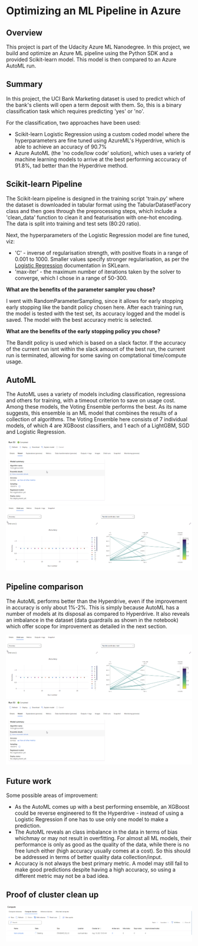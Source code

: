 # Optimizing an ML Pipeline in Azure

## Overview
This project is part of the Udacity Azure ML Nanodegree.
In this project, we build and optimize an Azure ML pipeline using the Python SDK and a provided Scikit-learn model.
This model is then compared to an Azure AutoML run.

## Summary
In this project, the UCI Bank Marketing dataset is used to predict which of the bank's clients will open a term deposit with them. So, this is a binary classification task which requires predicting 'yes' or 'no'.

For the classification, two approaches have been used:
 * Scikit-learn Logistic Regression using a custom coded model where the hyperparameters are fine tuned using AzureML's Hyperdrive, which is able to achieve an accuracy of 90.7%
 * Azure AutoML (the 'no code/low code' solution), which uses a variety of machine learning models to arrive at the best performing acccuracy of 91.8%, tad better than the Hyperdrive method. 

## Scikit-learn Pipeline
The Scikit-learn pipeline is designed in the training script 'train.py' where the dataset is downloaded in tabular format using the TabularDatasetFacory class and then goes through the preprocessing steps, which include a 'clean_data' function to clean it and featurisation with one-hot encoding. The data is split into training and test sets (80:20 ratio).

Next, the hyperparameters of the Logistic Regression model are fine tuned, viz:
  * 'C' - inverse of regularisation strength, with positive floats in a range of 0.001 to 1000. Smaller values specify stronger regularisation, as per the [Logistic Regression](https://scikit-learn.org/stable/modules/generated/sklearn.linear_model.LogisticRegression.html) documentation in SKLearn.
  * 'max-iter' - the maximum number of iterations taken by the solver to converge, which I chose in a range of 50-300.  

**What are the benefits of the parameter sampler you chose?**

I went with RandomParameterSampling, since it allows for early stopping early stopping like the bandit policy chosen here. After each training run, the model is tested with the test set, its accuracy logged and the model is saved. The model with the best accuracy metric is selected. 

**What are the benefits of the early stopping policy you chose?**

The Bandit policy is used which is based on a slack factor. If the accuracy of the current run isnt within the slack amount of the best run, the current run is terminated, allowing for some saving on comptational time/compute usage.   

## AutoML

The AutoML uses a variety of models including classification, regressiona and others for training, with a timeout criterion to save on usage cost. Among these models, the Voting Ensemble performs the best.  As its name suggests, this ensemble is an ML model that combines the results of a collection of algorithms. The Voting Ensemble here consists of 7 individual models, of which 4 are XGBoost classifiers, and 1 each of a LightGBM, SGD and Logistic Regression.

![image](https://github.com/sukanto-m/nd00333_AZMLND_Optimizing_a_Pipeline_in_Azure-Starter_Files/blob/master/Screenshot%202021-08-10%20at%2011.59.28%20AM.png)
![image](https://github.com/sukanto-m/nd00333_AZMLND_Optimizing_a_Pipeline_in_Azure-Starter_Files/blob/master/Screenshot%202021-08-10%20at%2011.06.24%20AM.png)



## Pipeline comparison

The AutoML performs better than the Hyperdrive, even if the improvement in accuracy is only about 1%-2%. This is simply because AutoML has a number of models at its disposal as compared to Hyperdrive. It also reveals an imbalance in the dataset (data guardrails as shown in the notebook) which offer scope for improvement as detailed in the next section.

![image](https://github.com/sukanto-m/nd00333_AZMLND_Optimizing_a_Pipeline_in_Azure-Starter_Files/blob/master/Screenshot%202021-08-10%20at%2011.06.24%20AM.png)
![image](https://github.com/sukanto-m/nd00333_AZMLND_Optimizing_a_Pipeline_in_Azure-Starter_Files/blob/master/Screenshot%202021-08-10%20at%2011.59.28%20AM.png)

## Future work

Some possible areas of improvement:

* As the AutoML comes up with a best performing ensemble, an XGBoost could be reverse engineered to fit the Hyperdrive - instead of using a Logistic Regression if one has to use only one model to make a prediction.
* The AutoML reveals an class imbalance in the data in terms of bias whichmay or may not result in overfitting. For almost all ML models, their performance is only as good as the quality of the data, while there is no free lunch  either (high accuracy usually comes at a cost). So this should be addressed in terms of better quality data collection/input.
* Accuracy is not always the best primary metric. A model may still fail to make good predictions despite having a high accuracy, so using a different metric may not be a bad idea.

## Proof of cluster clean up
![image](https://github.com/sukanto-m/nd00333_AZMLND_Optimizing_a_Pipeline_in_Azure-Starter_Files/blob/master/Screenshot%202021-08-10%20at%2012.02.01%20PM.png)

